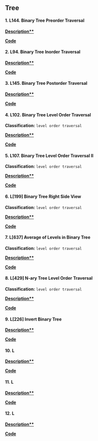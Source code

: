 ## Tree

#### 1. L144. Binary Tree Preorder Traversal

**[Description**](https://leetcode.com/problems/binary-tree-preorder-traversal/)**

**[Code](./144.binary-tree-preorder-traversal.py)**

#### 2. L94. Binary Tree Inorder Traversal

**[Description**](https://leetcode.com/problems/binary-tree-inorder-traversal/)**

**[Code](./94.binary-tree-inorder-traversal.py)**

#### 3. L145. Binary Tree Postorder Traversal

**[Description**](https://leetcode.com/problems/binary-tree-postorder-traversal/)**

**[Code](./145.binary-tree-postorder-traversal.py)**

#### 4. L102. Binary Tree Level Order Traversal
**Classification:** `level order traversal`

**[Description**](https://leetcode.com/problems/binary-tree-level-order-traversal/)**

**[Code](./102.binary-tree-level-order-traversal.py)**

#### 5. L107. Binary Tree Level Order Traversal II
**Classification:** `level order traversal`

**[Description**](https://leetcode.com/problems/binary-tree-level-order-traversal-ii/)**

**[Code](./107.binary-tree-level-order-traversal-ii.py)**

#### 6. L[199] Binary Tree Right Side View

**Classification:** `level order traversal`

**[Description**](https://leetcode.com/problems/binary-tree-right-side-view/description/)**

**[Code](./199.binary-tree-right-side-view.py)**

#### 7. L[637] Average of Levels in Binary Tree

**Classification:** `level order traversal`

**[Description**](https://leetcode.com/problems/average-of-levels-in-binary-tree/)**

**[Code](./637.average-of-levels-in-binary-tree.py)**


#### 8. L[429] N-ary Tree Level Order Traversal
**Classification:** `level order traversal`

**[Description**](https://leetcode.com/problems/n-ary-tree-level-order-traversal/)**

**[Code](./429.n-ary-tree-level-order-traversal.py)**


#### 9. L[226] Invert Binary Tree

**[Description**](https://leetcode.com/problems/invert-binary-tree/)**

**[Code](./226.invert-binary-tree.py)**


#### 10. L

**[Description**]()**

**[Code]()**


#### 11. L

**[Description**]()**

**[Code]()**


#### 12. L

**[Description**]()**

**[Code]()**